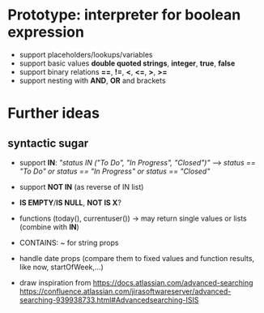 # Prototype: interpreter for boolean expression

* support placeholders/lookups/variables
* support basic values **double quoted strings**, **integer**, **true**, **false**
* support binary relations **==**, **!=**, **<**, **<=**, **>**, **>=**
* support nesting with **AND**, **OR** and brackets

# Further ideas
## syntactic sugar
* support **IN**: *"status IN ("To Do", "In Progress", "Closed")"*
--> *status == "To Do" or status == "In Progress" or status == "Closed"*
* support **NOT IN** (as reverse of IN list)
* **IS EMPTY**/**IS NULL**, **NOT IS X**?
* functions (today(), currentuser()) -> may return single values or lists (combine with **IN**)
* CONTAINS: ~ for string props
* handle date props (compare them to fixed values and function results, like now, startOfWeek,...)

* draw inspiration from https://docs.atlassian.com/advanced-searching https://confluence.atlassian.com/jirasoftwareserver/advanced-searching-939938733.html#Advancedsearching-ISIS